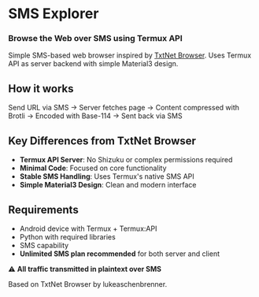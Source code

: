 # SMS Explorer

### Browse the Web over SMS using Termux API

Simple SMS-based web browser inspired
by [TxtNet Browser](https://github.com/lukeaschenbrenner/TxtNet-Browser). Uses Termux API as server backend
with simple Material3 design.

## How it works

Send URL via SMS → Server fetches page → Content compressed with Brotli → Encoded with Base-114 → Sent back
via SMS

## Key Differences from TxtNet Browser

- **Termux API Server**: No Shizuku or complex permissions required
- **Minimal Code**: Focused on core functionality
- **Stable SMS Handling**: Uses Termux's native SMS API
- **Simple Material3 Design**: Clean and modern interface

## Requirements

- Android device with Termux + Termux:API
- Python with required libraries
- SMS capability
- **Unlimited SMS plan recommended** for both server and client

⚠️ **All traffic transmitted in plaintext over SMS**

Based on TxtNet Browser by lukeaschenbrenner.

